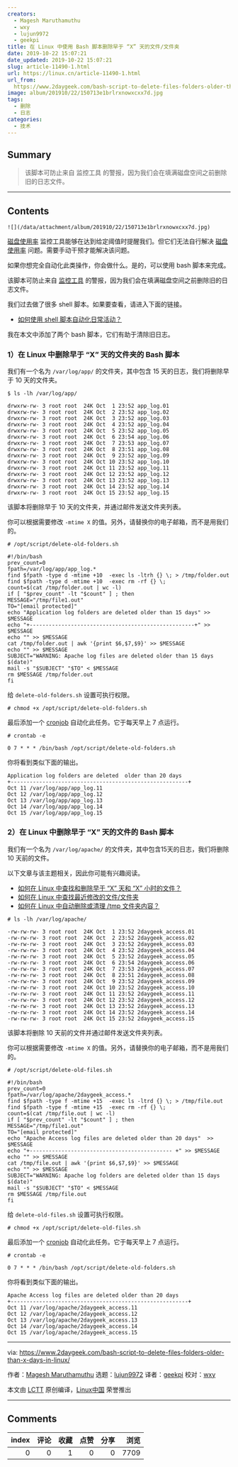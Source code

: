 ```yaml
---
creators:
  - Magesh Maruthamuthu
  - wxy
  - lujun9972
  - geekpi
title: 在 Linux 中使用 Bash 脚本删除早于 “X” 天的文件/文件夹
date: 2019-10-22 15:07:21
date_updated: 2019-10-22 15:07:21
slug: article-11490-1.html
url: https://linux.cn/article-11490-1.html
url_from: 
  https://www.2daygeek.com/bash-script-to-delete-files-folders-older-than-x-days-in-linux/
image: album/201910/22/150713e1brlrxnowxcxx7d.jpg
tags:
  - 删除
  - 日志
categories:
  - 技术
---
```


## Summary

> 该脚本可防止来自 监控工具 的警报，因为我们会在填满磁盘空间之前删除旧的日志文件。

***

<!-- more -->

## Contents

`![](/data/attachment/album/201910/22/150713e1brlrxnowxcxx7d.jpg)`

[磁盘使用率](https://www.2daygeek.com/linux-check-disk-usage-files-and-directories-folders-size-du-command/) 监控工具能够在达到给定阈值时提醒我们。但它们无法自行解决 [磁盘使用率](https://www.2daygeek.com/linux-check-disk-space-usage-df-command/) 问题。需要手动干预才能解决该问题。

如果你想完全自动化此类操作，你会做什么。是的，可以使用 bash 脚本来完成。

该脚本可防止来自 [监控工具](https://www.2daygeek.com/category/monitoring-tools/) 的警报，因为我们会在填满磁盘空间之前删除旧的日志文件。

我们过去做了很多 shell 脚本。如果要查看，请进入下面的链接。

* [如何使用 shell 脚本自动化日常活动？](https://www.2daygeek.com/category/shell-script/)

我在本文中添加了两个 bash 脚本，它们有助于清除旧日志。

### 1）在 Linux 中删除早于 “X” 天的文件夹的 Bash 脚本

我们有一个名为 `/var/log/app/` 的文件夹，其中包含 15 天的日志，我们将删除早于 10 天的文件夹。

```shell
$ ls -lh /var/log/app/

drwxrw-rw- 3 root root  24K Oct  1 23:52 app_log.01
drwxrw-rw- 3 root root  24K Oct  2 23:52 app_log.02
drwxrw-rw- 3 root root  24K Oct  3 23:52 app_log.03
drwxrw-rw- 3 root root  24K Oct  4 23:52 app_log.04
drwxrw-rw- 3 root root  24K Oct  5 23:52 app_log.05
drwxrw-rw- 3 root root  24K Oct  6 23:54 app_log.06
drwxrw-rw- 3 root root  24K Oct  7 23:53 app_log.07
drwxrw-rw- 3 root root  24K Oct  8 23:51 app_log.08
drwxrw-rw- 3 root root  24K Oct  9 23:52 app_log.09
drwxrw-rw- 3 root root  24K Oct 10 23:52 app_log.10
drwxrw-rw- 3 root root  24K Oct 11 23:52 app_log.11
drwxrw-rw- 3 root root  24K Oct 12 23:52 app_log.12
drwxrw-rw- 3 root root  24K Oct 13 23:52 app_log.13
drwxrw-rw- 3 root root  24K Oct 14 23:52 app_log.14
drwxrw-rw- 3 root root  24K Oct 15 23:52 app_log.15
```

该脚本将删除早于 10 天的文件夹，并通过邮件发送文件夹列表。

你可以根据需要修改 `-mtime X` 的值。另外，请替换你的电子邮箱，而不是用我们的。

```shell
# /opt/script/delete-old-folders.sh

#!/bin/bash
prev_count=0
fpath=/var/log/app/app_log.*
find $fpath -type d -mtime +10  -exec ls -ltrh {} \; > /tmp/folder.out
find $fpath -type d -mtime +10  -exec rm -rf {} \;
count=$(cat /tmp/folder.out | wc -l)
if [ "$prev_count" -lt "$count" ] ; then
MESSAGE="/tmp/file1.out"
TO="[email protected]"
echo "Application log folders are deleted older than 15 days" >> $MESSAGE
echo "+----------------------------------------------------+" >> $MESSAGE
echo "" >> $MESSAGE
cat /tmp/folder.out | awk '{print $6,$7,$9}' >> $MESSAGE
echo "" >> $MESSAGE
SUBJECT="WARNING: Apache log files are deleted older than 15 days $(date)"
mail -s "$SUBJECT" "$TO" < $MESSAGE
rm $MESSAGE /tmp/folder.out
fi
```

给 `delete-old-folders.sh` 设置可执行权限。

```shell
# chmod +x /opt/script/delete-old-folders.sh
```

最后添加一个 [cronjob](https://www.2daygeek.com/crontab-cronjob-to-schedule-jobs-in-linux/) 自动化此任务。它于每天早上 7 点运行。

```shell
# crontab -e

0 7 * * * /bin/bash /opt/script/delete-old-folders.sh
```

你将看到类似下面的输出。

```shell
Application log folders are deleted  older than 20 days
+--------------------------------------------------------+
Oct 11 /var/log/app/app_log.11
Oct 12 /var/log/app/app_log.12
Oct 13 /var/log/app/app_log.13
Oct 14 /var/log/app/app_log.14
Oct 15 /var/log/app/app_log.15
```

### 2）在 Linux 中删除早于 “X” 天的文件的 Bash 脚本

我们有一个名为 `/var/log/apache/` 的文件夹，其中包含15天的日志，我们将删除 10 天前的文件。

以下文章与该主题相关，因此你可能有兴趣阅读。

* [如何在 Linux 中查找和删除早于 “X” 天和 “X” 小时的文件？](https://www.2daygeek.com/how-to-find-and-delete-files-older-than-x-days-and-x-hours-in-linux/)
* [如何在 Linux 中查找最近修改的文件/文件夹](https://www.2daygeek.com/check-find-recently-modified-files-folders-linux/)
* [如何在 Linux 中自动删除或清理 /tmp 文件夹内容？](https://www.2daygeek.com/automatically-delete-clean-up-tmp-directory-folder-contents-in-linux/)

```shell
# ls -lh /var/log/apache/

-rw-rw-rw- 3 root root  24K Oct  1 23:52 2daygeek_access.01
-rw-rw-rw- 3 root root  24K Oct  2 23:52 2daygeek_access.02
-rw-rw-rw- 3 root root  24K Oct  3 23:52 2daygeek_access.03
-rw-rw-rw- 3 root root  24K Oct  4 23:52 2daygeek_access.04
-rw-rw-rw- 3 root root  24K Oct  5 23:52 2daygeek_access.05
-rw-rw-rw- 3 root root  24K Oct  6 23:54 2daygeek_access.06
-rw-rw-rw- 3 root root  24K Oct  7 23:53 2daygeek_access.07
-rw-rw-rw- 3 root root  24K Oct  8 23:51 2daygeek_access.08
-rw-rw-rw- 3 root root  24K Oct  9 23:52 2daygeek_access.09
-rw-rw-rw- 3 root root  24K Oct 10 23:52 2daygeek_access.10
-rw-rw-rw- 3 root root  24K Oct 11 23:52 2daygeek_access.11
-rw-rw-rw- 3 root root  24K Oct 12 23:52 2daygeek_access.12
-rw-rw-rw- 3 root root  24K Oct 13 23:52 2daygeek_access.13
-rw-rw-rw- 3 root root  24K Oct 14 23:52 2daygeek_access.14
-rw-rw-rw- 3 root root  24K Oct 15 23:52 2daygeek_access.15
```

该脚本将删除 10 天前的文件并通过邮件发送文件夹列表。

你可以根据需要修改 `-mtime X` 的值。另外，请替换你的电子邮箱，而不是用我们的。

```shell
# /opt/script/delete-old-files.sh

#!/bin/bash
prev_count=0
fpath=/var/log/apache/2daygeek_access.*
find $fpath -type f -mtime +15  -exec ls -ltrd {} \; > /tmp/file.out
find $fpath -type f -mtime +15  -exec rm -rf {} \;
count=$(cat /tmp/file.out | wc -l)
if [ "$prev_count" -lt "$count" ] ; then
MESSAGE="/tmp/file1.out"
TO="[email protected]"
echo "Apache Access log files are deleted older than 20 days"  >> $MESSAGE
echo "+--------------------------------------------- +" >> $MESSAGE
echo "" >> $MESSAGE
cat /tmp/file.out | awk '{print $6,$7,$9}' >> $MESSAGE
echo "" >> $MESSAGE
SUBJECT="WARNING: Apache log folders are deleted older than 15 days $(date)"
mail -s "$SUBJECT" "$TO" < $MESSAGE
rm $MESSAGE /tmp/file.out
fi
```

给 `delete-old-files.sh` 设置可执行权限。

```shell
# chmod +x /opt/script/delete-old-files.sh
```

最后添加一个 [cronjob](https://www.2daygeek.com/crontab-cronjob-to-schedule-jobs-in-linux/) 自动化此任务。它于每天早上 7 点运行。

```shell
# crontab -e

0 7 * * * /bin/bash /opt/script/delete-old-folders.sh
```

你将看到类似下面的输出。

```shell
Apache Access log files are deleted older than 20 days
+--------------------------------------------------------+
Oct 11 /var/log/apache/2daygeek_access.11
Oct 12 /var/log/apache/2daygeek_access.12
Oct 13 /var/log/apache/2daygeek_access.13
Oct 14 /var/log/apache/2daygeek_access.14
Oct 15 /var/log/apache/2daygeek_access.15
```

---

via: <https://www.2daygeek.com/bash-script-to-delete-files-folders-older-than-x-days-in-linux/>

作者：[Magesh Maruthamuthu](https://www.2daygeek.com/author/magesh/) 选题：[lujun9972](https://github.com/lujun9972) 译者：[geekpi](https://github.com/geekpi) 校对：[wxy](https://github.com/wxy)

本文由 [LCTT](https://github.com/LCTT/TranslateProject) 原创编译，[Linux中国](https://linux.cn/) 荣誉推出

***

## Comments


|   index |   评论 |   收藏 |   点赞 |   分享 |   浏览 |
|--------:|-------:|-------:|-------:|-------:|-------:|
|       0 |      0 |      1 |      0 |      0 |   7709 |
